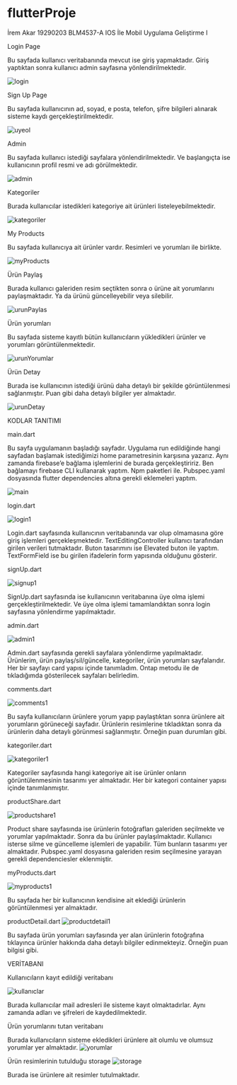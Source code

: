 # flutterProje
İrem Akar 19290203 BLM4537-A IOS İle Mobil Uygulama Geliştirme I

Login Page


Bu sayfada kullanıcı veritabanında mevcut ise giriş yapmaktadır. Giriş yaptıktan sonra kullanıcı admin sayfasına yönlendirilmektedir.

![login](https://user-images.githubusercontent.com/69587001/211851439-4a437414-84f1-4123-948d-5b580b2f7eb6.png)


Sign Up Page


Bu sayfada kullanıcının ad, soyad, e posta, telefon, şifre bilgileri alınarak sisteme kaydı gerçekleştirilmektedir.

![uyeol](https://user-images.githubusercontent.com/69587001/211851744-204926f9-5088-4f4d-b8cf-4706e75dc5b3.png)






Admin


Bu sayfada kullanıcı istediği sayfalara yönlendirilmektedir. Ve başlangıçta ise kullanıcının profil resmi ve adı görülmektedir.

![admin](https://user-images.githubusercontent.com/69587001/211851803-a2cff2d1-3adc-4605-a373-57a6410502e0.png)






Kategoriler


Burada kullanıcılar istedikleri kategoriye ait ürünleri listeleyebilmektedir. 

![kategoriler](https://user-images.githubusercontent.com/69587001/211851843-456cf872-d0da-43bd-920f-61941ac3a0d6.png)










My Products


Bu sayfada kullanıcıya ait ürünler vardır. Resimleri ve yorumları ile birlikte.

![myProducts](https://user-images.githubusercontent.com/69587001/211851878-91f08e71-a972-4756-a598-a36dc0569c54.png)







Ürün Paylaş


Burada kullanıcı galeriden resim seçtikten sonra o ürüne ait yorumlarını paylaşmaktadır. Ya da ürünü güncelleyebilir veya silebilir.

![urunPaylas](https://user-images.githubusercontent.com/69587001/211851908-bb9302fa-1dd3-47d2-9060-b62cda4899ff.png)







Ürün yorumları


Bu sayfada sisteme kayıtlı bütün kullanıcıların yükledikleri ürünler ve yorumları görüntülenmektedir.

![urunYorumlar](https://user-images.githubusercontent.com/69587001/211851941-5ffb86b3-8e16-4650-81c0-9300018d7c0f.png)








Ürün Detay



Burada ise kullanıcının istediği ürünü daha detaylı bir şekilde görüntülenmesi sağlanmıştır. Puan gibi daha detaylı bilgiler yer almaktadır.

![urunDetay](https://user-images.githubusercontent.com/69587001/211851965-3c837b69-8fe6-41cc-9630-dc9265d05bf3.png)







KODLAR TANITIMI

main.dart


Bu sayfa uygulamanın başladığı sayfadır. Uygulama run edildiğinde hangi sayfadan başlamak istediğimizi home parametresinin karşısına yazarız. Aynı zamanda firebase’e bağlama işlemlerini de burada gerçekleştiririz. Ben bağlamayı firebase CLI kullanarak yaptım. Npm paketleri ile. Pubspec.yaml dosyasında flutter dependencies altına gerekli eklemeleri yaptım.


![main](https://user-images.githubusercontent.com/69587001/211852910-3c5c28d9-be6d-4007-9fb9-ab7b81e9ad7c.png)
















login.dart


![login1](https://user-images.githubusercontent.com/69587001/211852958-0dc8a94f-d419-4a96-b675-0b1568416604.png)




Login.dart sayfasında kullanıcının veritabanında var olup olmamasına göre giriş işlemleri gerçekleşmektedir. TextEditingController kullanıcı tarafından girilen verileri tutmaktadır. Buton tasarımını ise Elevated buton ile yaptım. TextFormField ise bu girilen ifadelerin form yapısında olduğunu gösterir.

signUp.dart

![signup1](https://user-images.githubusercontent.com/69587001/211853007-577f6dd0-1c6f-4930-b250-ef9f4fec59da.png)












SignUp.dart sayfasında ise kullanıcının veritabanına üye olma işlemi gerçekleştirilmektedir. Ve üye olma işlemi tamamlandıktan sonra login sayfasına yönlendirme yapılmaktadır.


admin.dart

![admin1](https://user-images.githubusercontent.com/69587001/211853046-db57cd92-4934-4cc9-8f56-beba826d6e36.png)













Admin.dart sayfasında gerekli sayfalara yönlendirme yapılmaktadır. Ürünlerim, ürün paylaş/sil/güncelle, kategoriler, ürün yorumları sayfalarıdır. Her bir sayfayı card yapısı içinde tanımladım. Ontap metodu ile de tıkladığımda gösterilecek sayfaları belirledim.

comments.dart

![comments1](https://user-images.githubusercontent.com/69587001/211853068-e7944a72-6d34-4dc0-81a5-67010cedf6b7.png)


Bu sayfa kullanıcıların ürünlere yorum yapıp paylaştıktan sonra ürünlere ait yorumların görüneceği sayfadır. Ürünlerin resimlerine tıkladıktan sonra da ürünlerin daha detaylı görünmesi sağlanmıştır. Örneğin puan durumları gibi.

kategoriler.dart

![kategoriler1](https://user-images.githubusercontent.com/69587001/211853100-4e7df2bf-9a43-44c0-af8e-d7a9a40a1191.png)



Kategoriler sayfasında hangi kategoriye ait ise ürünler onların görüntülenmesinin tasarımı yer almaktadır. Her bir kategori container yapısı içinde tanımlanmıştır. 

productShare.dart

![productshare1](https://user-images.githubusercontent.com/69587001/211853136-0275730e-ed45-489d-bd48-71dabf4fd8b9.png)






Product share sayfasında ise ürünlerin fotoğrafları galeriden seçilmekte ve yorumlar yapılmaktadır. Sonra da bu ürünler paylaşılmaktadır. Kullanıcı isterse silme ve güncelleme işlemleri de yapabilir. Tüm bunların tasarımı yer almaktadır. Pubspec.yaml dosyasına galeriden resim seçilmesine yarayan gerekli dependenciesler eklenmiştir.

myProducts.dart


![myproducts1](https://user-images.githubusercontent.com/69587001/211853164-6af0dc1e-6ecc-49af-b66c-6e4f1c36b9f6.png)








Bu sayfada her bir kullanıcının kendisine ait eklediği ürünlerin görüntülenmesi yer almaktadır.


productDetail.dart
![productdetail1](https://user-images.githubusercontent.com/69587001/211853210-29fe50b7-d765-49e7-83ab-576f27ed65f6.png)



Bu sayfada ürün yorumları sayfasında yer alan ürünlerin fotoğrafına tıklayınca ürünler hakkında daha detaylı bilgiler edinmekteyiz. Örneğin puan bilgisi gibi.























VERİTABANI


Kullanıcıların kayıt edildiği veritabanı

![kullanıclar](https://user-images.githubusercontent.com/69587001/211852191-55f8e9d6-924f-4b21-84d6-6eeda3294d97.png)



Burada kullanıcılar mail adresleri ile sisteme kayıt olmaktadırlar. Aynı zamanda adları ve şifreleri de kaydedilmektedir. 

Ürün yorumlarını tutan veritabanı

Burada kullanıcıların sisteme ekledikleri ürünlere ait olumlu ve olumsuz yorumlar yer almaktadır.
![yorumlar](https://user-images.githubusercontent.com/69587001/211852244-99b7094f-b11d-40db-9f39-86524570dc9c.png)





Ürün resimlerinin tutulduğu storage
![storage](https://user-images.githubusercontent.com/69587001/211852293-e44e7335-6911-44b3-93a1-369fea6fc9ba.png)



Burada ise ürünlere ait resimler tutulmaktadır.





